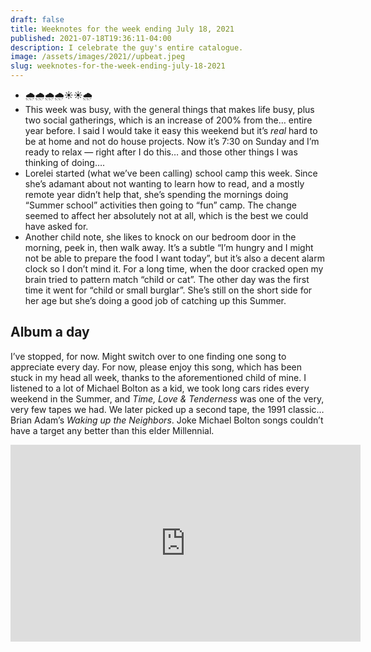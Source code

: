 ```yaml
---
draft: false
title: Weeknotes for the week ending July 18, 2021
published: 2021-07-18T19:36:11-04:00
description: I celebrate the guy's entire catalogue.
image: /assets/images/2021//upbeat.jpeg
slug: weeknotes-for-the-week-ending-july-18-2021
---
```


- 🌧🌧🌧🌧☀️☀️🌧
- This week was busy, with the general things that makes life busy, plus two social gatherings, which is an increase of 200% from the… entire year before. I said I would take it easy this weekend but it’s _real_ hard to be at home and not do house projects. Now it’s 7:30 on Sunday and I’m ready to relax — right after I do this… and those other things I was thinking of doing….
- Lorelei started (what we’ve been calling) school camp this week. Since she’s adamant about not wanting to learn how to read, and a mostly remote year didn’t help that, she’s spending the mornings doing “Summer school” activities then going to “fun” camp. The change seemed to affect her absolutely not at all, which is the best we could have asked for.
- Another child note, she likes to knock on our bedroom door in the morning, peek in, then walk away. It’s a subtle “I’m hungry and I might not be able to prepare the food I want today”, but it’s also a decent alarm clock so I don’t mind it. For a long time, when the door cracked open my brain tried to pattern match “child or cat”. The other day was the first time it went for “child or small burglar”. She’s still on the short side for her age but she’s doing a good job of catching up this Summer.

## Album a day
I’ve stopped, for now. Might switch over to one finding one song to appreciate every day. For now, please enjoy this song, which has been stuck in my head all week, thanks to the aforementioned child of mine. I listened to a lot of Michael Bolton as a kid, we took long cars rides every weekend in the Summer, and _Time, Love & Tenderness_ was one of the very, very few tapes we had. We later picked up a second tape, the 1991 classic… Brian Adam’s _Waking up the Neighbors_. Joke Michael Bolton songs couldn’t have a target any better than this elder Millennial.

<iframe width="560" height="315" src="https://www.youtube.com/embed/OH6IBef79HA" title="YouTube video player" frameborder="0" allow="accelerometer; autoplay; clipboard-write; encrypted-media; gyroscope; picture-in-picture" allowfullscreen></iframe>
